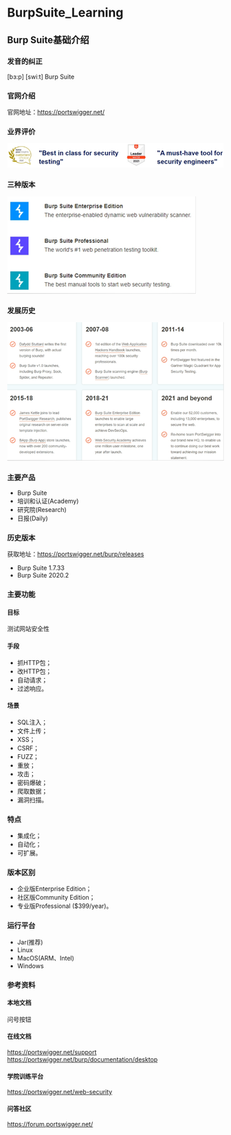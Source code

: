# BurpSuite_Learning

## Burp Suite基础介绍

### 发音的纠正

[bɜ:p] [swiːt] 
Burp   Suite

### 官网介绍

官网地址：https://portswigger.net/

### 业界评价

![业界评价](./assets/20241030/212a1bd38f5745af9d3a072c82437792.png)

### 三种版本

![三种版本](./assets/20241030/07874f80c55742bab43bcbf833e47e55.png)

### 发展历史

![发展历史](./assets/20241030/d6700df03926496b8278b4ef0b9bcba8.png)

### 主要产品

* Burp Suite
* 培训和认证(Academy) 
* 研究院(Research)
* 日报(Daily)

### 历史版本

获取地址：https://portswigger.net/burp/releases

* Burp Suite 1.7.33 
* Burp Suite 2020.2

### 主要功能

#### 目标

测试网站安全性

#### 手段

* 抓HTTP包；
* 改HTTP包；
* 自动请求；
* 过滤响应。

#### 场景

* SQL注入；
* 文件上传；
* XSS；
* CSRF；
* FUZZ；
* 重放；
* 攻击；
* 密码爆破；
* 爬取数据；
* 漏洞扫描。

### 特点

* 集成化；
* 自动化；
* 可扩展。

### 版本区别

* 企业版Enterprise Edition；
* 社区版Community Edition；
* 专业版Professional ($399/year)。

### 运行平台

* Jar(推荐)
* Linux
* MacOS(ARM、Intel) 
* Windows

### 参考资料

#### 本地文档

问号按钮

#### 在线文档

https://portswigger.net/support
https://portswigger.net/burp/documentation/desktop

#### 学院训练平台

https://portswigger.net/web-security

#### 问答社区

https://forum.portswigger.net/